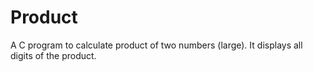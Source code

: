 # Product
A C program to calculate product of two numbers (large).
It displays all digits of the product.
